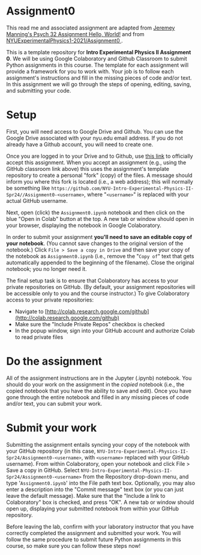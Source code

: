 # Assignment0

This read me and associated assignment are adapted from [Jeremey Manning's Psych 32 Assignment Hello, World!](github.com/ContextLab/psyc32-hello-world/) and from [NYUExperimentalPhysics1-2021/Assignment0
](github.com/NYU-IEP-2022-2023-Assignments/Assignment0).

This is a template repository for **Intro Experimental Physics II Assignment 0**. We will be using Google Colaboratory and Github Classroom to submit Python assignments in this course. The template for each assignment will provide a framework for you to work with.  Your job is to follow each assignment's instructions and fill in the missing pieces of code and/or text. In this assignment we will go through the steps of opening, editing, saving, and submitting your code.  

# Setup
First, you will need access to Google Drive and Github. You can use the Google Drive associated with your nyu.edu email address. If you do not already have a Github account, you will need to create one. 

Once you are logged in to your Drive and to Github, use [this link](https://classroom.github.com/a/SAgUWm8k) to officially accept this assignment. When you accept an assignment (e.g., using the GitHub classroom link above) this uses the assignment's template repository to create a personal "fork" (copy) of the files.  A message should inform you where this fork is located (i.e., a web address); this will normally be something like `https://github.com/NYU-Intro-Experimental-Physics-II-Spr24//Assignment0-<username>`, where "`<username>`" is replaced with your actual GitHub username.

Next, open (click) the `Assignment0.ipynb` notebook and then click on the blue "Open in Colab" button at the top. A new tab or window should open in your browser, displaying the notebook in Google Colaboratory.

In order to submit your assignment **you'll need to save an editable copy of your notebook**. (You cannot save changes to the original version of the notebook.) Click `File > Save a copy in Drive` and then save your copy of the notebook as `Assignment0.ipynb` (i.e., remove the "`Copy of`" text that gets automatically appended to the beginning of the filename).
Close the original notebook; you no longer need it. 

The final setup task is to ensure that Colaboratory has access to your private repositories on GitHub.  (By default, your assignment repositories will be accessible only to you and the course instructor.) To give Colaboratory access to your private repositories:
- Navigate to [http://colab.research.google.com/github](http://colab.research.google.com/github)
- Make sure the "Include Private Repos" checkbox is checked
- In the popup window, sign into your GitHub account and authorize Colab to read private files

# Do the assignment
All of the assignment instructions are in the Jupyter (.ipynb) notebook. You should do your work on the assignment in the *copied* notebook (i.e., the copied notebook that you have the ability to save and edit). Once you have gone through the entire notebook and filled in any missing pieces of code and/or text, you can submit your work. 

# Submit your work
Submitting the assignment entails syncing your copy of the notebook with your GitHub repository (in this case, `NYU-Intro-Experimental-Physics-II-Spr24/Assignment0-<username>`, with `<username>` replaced with your GitHub username).  From within Colaboratory, open your notebook and click File > Save a copy in GitHub.  Select `NYU-Intro-Experimental-Physics-II-Spr24/Assignment0-<username>` from the Repository drop-down menu, and type '`Assignment0.ipynb`' into the File path text box.  Optionally, you may also enter a description into the "Commit message" text box (or you can just leave the default message).  Make sure that the "Include a link to Colaboratory" box is checked, and press "OK".  A new tab or window should open up, displaying your submitted notebook from within your GitHub repository.

Before leaving the lab, confirm with your laboratory instructor that you have correctly completed the assignment and submitted your work. You will follow the same procedure to submit future Python assignments in this course, so make sure you can follow these steps now!
